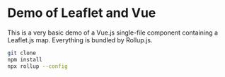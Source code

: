 # Demo of Leaflet and Vue

This is a very basic demo of a Vue.js single-file component containing a
Leaflet.js map. Everything is bundled by Rollup.js.

```bash
git clone
npm install
npx rollup --config
```